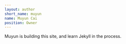 ```yaml
---
layout: author
short_name: muyun
name: Muyun Cai
position: Owner
---
```


Muyun is building this site, and learn Jekyll in the process.